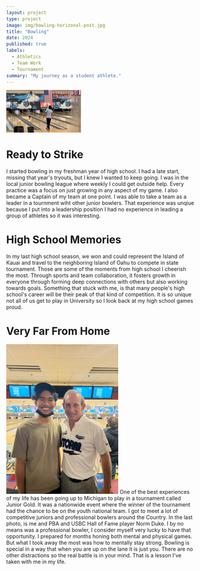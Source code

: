 ```yaml
---
layout: project
type: project
image: img/bowling-horizonal-post.jpg
title: "Bowling"
date: 2024
published: true
labels:
  - Athletics
  - Team Work
  - Tournament
summary: "My journey as a student athlete."
---
```


<img width="200px" src="../img/bowling-horizonal-post.jpg" class="img-thumbnail">

# Ready to Strike

I started bowling in my freshman year of high school. I had a late start, missing that year's tryouts, but I knew I wanted to keep going. I was in the local junior bowling league where weekly I could get outside help. Every practice was a focus on just growing in any aspect of my game. I also became a Captain of my team at one point. I was able to take a team as a leader in a tournment wiht other junior bowlers. That experience was unqiue because I put into a leadership position I had no experience in leading a group of athletes so it was interesting.

# High School Memories

In my last high school season, we won and could represent the Island of Kauai and travel to the neighboring Island of Oahu to compete in state tournament. Those are some of the moments from high school I cheerish the most. Through sports and team collaboration, it fosters growth in everyone through forming deep connections with others but also working towards goals. Something that stuck with me, is that many people's high school's career will be their peak of that kind of competition. It is so unique not all of us get to play in University so I look back at my high school games proud.

# Very Far From Home
<img width="300px" class="rounded float-start pe-4" src="../img/Norm-Duke.jpeg">
One of the best experiences of my life has been going up to Michigan to play in a tournament called Junior Gold. It was a nationwide event where the winner of the tournament had the chance to be on the youth national team. I got to meet a lot of competitive juniors and professional bowlers around the Country. In the last photo, is me and PBA and USBC Hall of Fame player Norm Duke. I by no means was a professional bowler, I consider myself very lucky to have that opportunity. I prepared for months honing both mental and physical games. But what I took away the most was how to mentally stay strong. Bowling is special in a way that when you are up on the lane it is just you. There are no other distractions so the real battle is in your mind. That is a lesson I've taken with me in my life.

